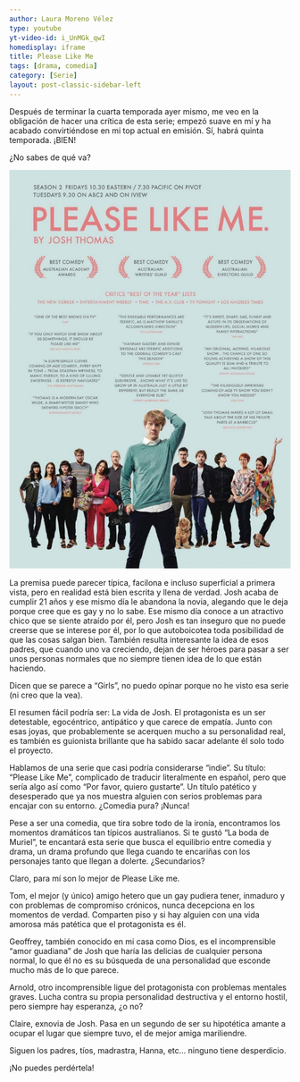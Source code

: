 ```yaml
---
author: Laura Moreno Vélez
type: youtube
yt-video-id: i_UnMGk_qwI
homedisplay: iframe
title: Please Like Me
tags: [drama, comedia]
category: [Serie]
layout: post-classic-sidebar-left
---
```

Después de terminar la cuarta temporada ayer mismo, me veo en la obligación de hacer una crítica de esta serie; empezó suave en mí y ha acabado convirtiéndose en mi top actual en emisión. Sí, habrá quinta temporada. ¡BIEN!

¿No sabes de qué va?

<img class="featimg" src="../img/PleaseLikeMe.jpg" alt="PleaseLikeMe.jpg">

La premisa puede parecer típica, facilona e incluso superficial a primera vista, pero en realidad está bien escrita y llena de verdad. Josh acaba de cumplir 21 años y ese mismo día le abandona la novia, alegando que le deja porque cree que es gay y no lo sabe. Ese mismo día conoce a un atractivo chico que se siente atraído por él, pero Josh es tan inseguro que no puede creerse que se interese por él, por lo que autoboicotea toda posibilidad de que las cosas salgan bien. También resulta interesante la idea de esos padres, que cuando uno va creciendo, dejan de ser héroes para pasar a ser unos personas normales que no siempre tienen idea de lo que están haciendo.

Dicen que se parece a “Girls”, no puedo opinar porque no he visto esa serie (ni creo que la vea).

El resumen fácil podría ser: La vida de Josh. El protagonista es un ser detestable, egocéntrico, antipático y que carece de empatía. Junto con esas joyas, que probablemente se acerquen mucho a su personalidad real, es también es guionista brillante que ha sabido sacar adelante él solo todo el proyecto.

Hablamos de una serie que casi podría considerarse “indie”. Su título: “Please Like Me”, complicado de traducir literalmente en español, pero que sería algo así como “Por favor, quiero gustarte”. Un título patético y desesperado que ya nos muestra alguien con serios problemas para encajar con su entorno. ¿Comedia pura? ¡Nunca!

Pese a ser una comedia, que tira sobre todo de la ironía, encontramos los momentos dramáticos tan típicos australianos. Si te gustó “La boda de Muriel”, te encantará esta serie que busca el equilibrio entre comedia y drama, un drama profundo que llega cuando te encariñas con los personajes tanto que llegan a dolerte.
¿Secundarios?

Claro, para mí son lo mejor de Please Like me.

Tom, el mejor (y único) amigo hetero que un gay pudiera tener, inmaduro y con problemas de compromiso crónicos, nunca decepciona en los momentos de verdad. Comparten piso y si hay alguien con una vida amorosa más patética que el protagonista es él.

Geoffrey, también conocido en mi casa como Dios, es el incomprensible “amor guadiana” de Josh que haría las delicias de cualquier persona normal, lo que él no es su búsqueda de una personalidad que esconde mucho más de lo que parece.

Arnold, otro incomprensible ligue del protagonista con problemas mentales graves. Lucha contra su propia personalidad destructiva y el entorno hostil, pero siempre hay esperanza, ¿o no?

Claire, exnovia de Josh. Pasa en un segundo de ser su hipotética amante a ocupar el lugar que siempre tuvo, el de mejor amiga mariliendre.

Siguen los padres, tíos, madrastra, Hanna, etc… ninguno tiene desperdicio. 

¡No puedes perdértela!


